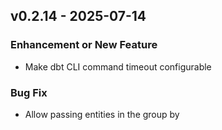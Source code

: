 ## v0.2.14 - 2025-07-14
### Enhancement or New Feature
* Make dbt CLI command timeout configurable
### Bug Fix
* Allow passing entities in the group by
